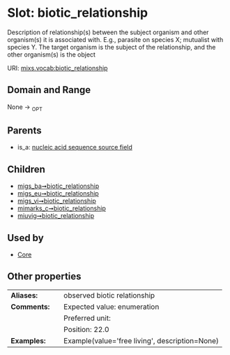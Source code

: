 
# Slot: biotic_relationship


Description of relationship(s) between the subject organism and other organism(s) it is associated with. E.g., parasite on species X; mutualist with species Y. The target organism is the subject of the relationship, and the other organism(s) is the object

URI: [mixs.vocab:biotic_relationship](https://w3id.org/mixs/vocab/biotic_relationship)


## Domain and Range

None ->  <sub>OPT</sub> 

## Parents

 *  is_a: [nucleic acid sequence source field](nucleic_acid_sequence_source_field.md)

## Children

 *  [migs_ba➞biotic_relationship](migs_ba_biotic_relationship.md)
 *  [migs_eu➞biotic_relationship](migs_eu_biotic_relationship.md)
 *  [migs_vi➞biotic_relationship](migs_vi_biotic_relationship.md)
 *  [mimarks_c➞biotic_relationship](mimarks_c_biotic_relationship.md)
 *  [miuvig➞biotic_relationship](miuvig_biotic_relationship.md)

## Used by

 * [Core](Core.md)

## Other properties

|  |  |  |
| --- | --- | --- |
| **Aliases:** | | observed biotic relationship |
| **Comments:** | | Expected value: enumeration |
|  | | Preferred unit:  |
|  | | Position: 22.0 |
| **Examples:** | | Example(value='free living', description=None) |

